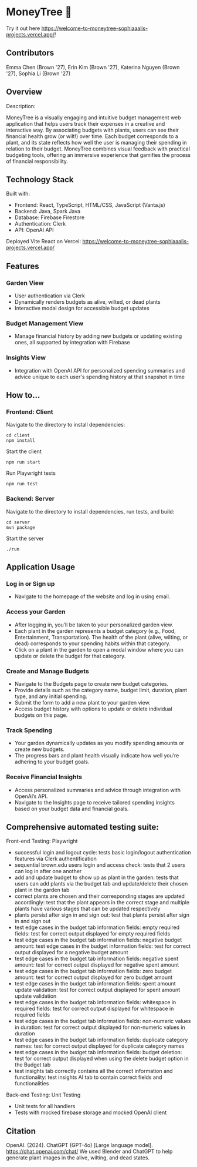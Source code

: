 # MoneyTree 🌱

Try it out here https://welcome-to-moneytree-sophiaaalis-projects.vercel.app/!

## Contributors

Emma Chen (Brown '27), Erin Kim (Brown '27), Katerina Nguyen (Brown '27), Sophia Li (Brown '27)

## Overview

Description:

MoneyTree is a visually engaging and intuitive budget management web application that helps users track their expenses in a creative and interactive way. By associating budgets with plants, users can see their financial health grow (or wilt!) over time. Each budget corresponds to a plant, and its state reflects how well the user is managing their spending in relation to their budget. MoneyTree combines visual feedback with practical budgeting tools, offering an immersive experience that gamifies the process of financial responsibility.

## Technology Stack
Built with:
- Frontend: React, TypeScript, HTML/CSS, JavaScript (Vanta.js)
- Backend: Java, Spark Java
- Database: Firebase Firestore
- Authentication: Clerk
- API: OpenAI API

Deployed Vite React on Vercel: https://welcome-to-moneytree-sophiaaalis-projects.vercel.app/ 

## Features

### Garden View

- User authentication via Clerk
- Dynamically renders budgets as alive, wilted, or dead plants
- Interactive modal design for accessible budget updates

### Budget Management View

- Manage financial history by adding new budgets or updating existing ones, all supported by integration with Firebase

### Insights View

- Integration with OpenAI API for personalized spending summaries and advice unique to each user's spending history at that snapshot in time

## How to...

### Frontend: Client

Navigate to the directory to install dependencies:

```agsl
cd client
npm install
```

Start the client

```agsl
npm run start
```

Run Playwright tests

```agsl
npm run test
```

### Backend: Server

Navigate to the directory to install dependencies, run tests, and build:

```agsl
cd server
mvn package
```

Start the server

```agsl
./run
```

## Application Usage

### Log in or Sign up

- Navigate to the homepage of the website and log in using email.

### Access your Garden

- After logging in, you’ll be taken to your personalized garden view.
- Each plant in the garden represents a budget category (e.g., Food, Entertainment, Transportation). The health of the plant (alive, wilting, or dead) corresponds to your spending habits within that category.
- Click on a plant in the garden to open a modal window where you can update or delete the budget for that category.

### Create and Manage Budgets

- Navigate to the Budgets page to create new budget categories.
- Provide details such as the category name, budget limit, duration, plant type, and any initial spending.
- Submit the form to add a new plant to your garden view.
- Access budget history with options to update or delete individual budgets on this page.

### Track Spending

- Your garden dynamically updates as you modify spending amounts or create new budgets.
- The progress bars and plant health visually indicate how well you’re adhering to your budget goals.

### Receive Financial Insights

- Access personalized summaries and advice through integration with OpenAI’s API.
- Navigate to the Insights page to receive tailored spending insights based on your budget data and financial goals.


## Comprehensive automated testing suite:

Front-end Testing: Playwright

- successful login and logout cycle: tests basic login/logout authentication features via Clerk authentification
- sequential brown.edu users login and access check: tests that 2 users can log in after one another
- add and update budget to show up as plant in the garden: tests that users can add plants via the budget tab and update/delete their chosen plant in the garden tab
- correct plants are chosen and their corresponding stages are updated accordingly: test that the plant appears in the correct stage and multiple plants have various stages that can be updated respectively
- plants persist after sign in and sign out: test that plants persist after sign in and sign out
- test edge cases in the budget tab information fields: empty required fields: test for correct output displayed for empty required fields
- test edge cases in the budget tab information fields: negative budget amount: test edge cases in the budget information fields: test for correct output displayed for a negative budget amount
- test edge cases in the budget tab information fields: negative spent amount: test for correct output displayed for negative spent amount
- test edge cases in the budget tab information fields: zero budget amount: test for correct output displayed for zero budget amount
- test edge cases in the budget tab information fields: spent amount update validation: test for correct output displayed for spent amount update validation
- test edge cases in the budget tab information fields: whitespace in required fields: test for correct output displayed for whitespace in required fields
- test edge cases in the budget tab information fields: non-numeric values in duration: test for correct output displayed for non-numeric values in duration
- test edge cases in the budget tab information fields: duplicate category names: test for correct output displayed for duplicate category names
- test edge cases in the budget tab information fields: budget deletion: test for correct output displayed when using the delete budget option in the Budget tab
- test insights tab correctly contains all the correct information and functionality: test insights AI tab to contain correct fields and functionalities

Back-end Testing: Unit Testing

- Unit tests for all handlers
- Tests with mocked firebase storage and mocked OpenAI client

## Citation

OpenAI. (2024). ChatGPT (GPT-4o) [Large language model]. https://chat.openai.com/chat/ We used Blender and ChatGPT to help generate plant images in the alive, wilting, and dead states.
